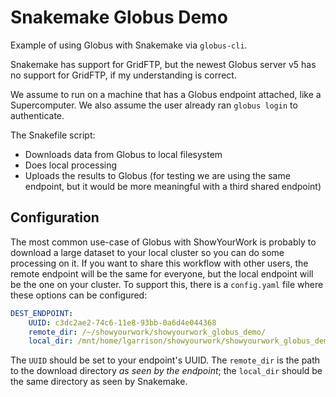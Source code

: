 # Snakemake Globus Demo

Example of using Globus with Snakemake via `globus-cli`.

Snakemake has support for GridFTP, but the newest Globus server v5 has no
support for GridFTP, if my understanding is correct.

We assume to run on a machine that has a Globus endpoint attached, like a Supercomputer.
We also assume the user already ran `globus login` to authenticate.

The Snakefile script:

* Downloads data from Globus to local filesystem
* Does local processing
* Uploads the results to Globus (for testing we are using the same endpoint, but it would be more meaningful with a third shared endpoint)

## Configuration

The most common use-case of Globus with ShowYourWork is probably to download a
large dataset to your local cluster so you can do some processing on it.  If
you want to share this workflow with other users, the remote endpoint will
be the same for everyone, but the local endpoint will be the one on your
cluster.  To support this, there is a `config.yaml` file where these options
can be configured:
```yaml
DEST_ENDPOINT: 
    UUID: c3dc2ae2-74c6-11e8-93bb-0a6d4e044368
    remote_dir: /~/showyourwork/showyourwork_globus_demo/
    local_dir: /mnt/home/lgarrison/showyourwork/showyourwork_globus_demo
```
The `UUID` should be set to your endpoint's UUID.  The `remote_dir` is the
path to the download directory *as seen by the endpoint*; the `local_dir`
should be the same directory as seen by Snakemake.

